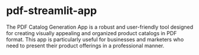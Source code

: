 # pdf-streamlit-app
The PDF Catalog Generation App is a robust and user-friendly tool designed for creating visually appealing and organized product catalogs in PDF format. This app is particularly useful for businesses and marketers who need to present their product offerings in a professional manner. 
